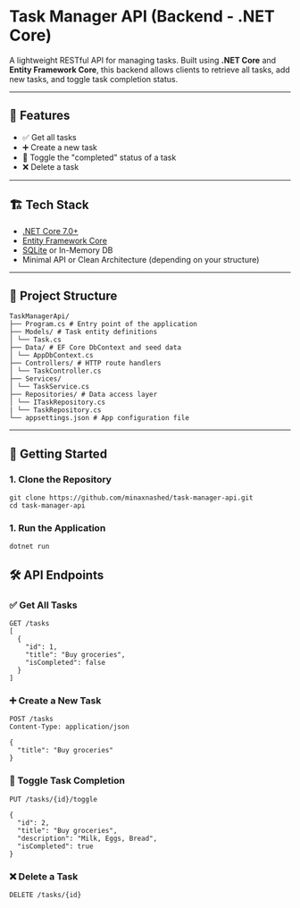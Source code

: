 # Task Manager API (Backend - .NET Core)

A lightweight RESTful API for managing tasks. Built using **.NET Core** and **Entity Framework Core**, this backend allows clients to retrieve all tasks, add new tasks, and toggle task completion status.

---

## 🔧 Features

- ✅ Get all tasks
- ➕ Create a new task
- 🔁 Toggle the "completed" status of a task
- ❌ Delete a task

---

## 🏗️ Tech Stack

- [.NET Core 7.0+](https://dotnet.microsoft.com/)
- [Entity Framework Core](https://learn.microsoft.com/en-us/ef/core/)
- [SQLite](https://www.sqlite.org/) or In-Memory DB
- Minimal API or Clean Architecture (depending on your structure)

---

## 📁 Project Structure

```
TaskManagerApi/
├── Program.cs # Entry point of the application
├── Models/ # Task entity definitions
│ └── Task.cs
├── Data/ # EF Core DbContext and seed data
│ └── AppDbContext.cs
├── Controllers/ # HTTP route handlers
│ └── TaskController.cs
├── Services/ 
│ └── TaskService.cs
├── Repositories/ # Data access layer
│ └── ITaskRepository.cs
| └── TaskRepository.cs
└── appsettings.json # App configuration file
```

---

## 🚀 Getting Started

### 1. Clone the Repository

```
git clone https://github.com/minaxnashed/task-manager-api.git
cd task-manager-api
```

### 1. Run the Application
```
dotnet run
```

## 🛠️ API Endpoints

### ✅ Get All Tasks

```
GET /tasks
[
  {
    "id": 1,
    "title": "Buy groceries",
    "isCompleted": false
  }
]
```

### ➕ Create a New Task
```
POST /tasks
Content-Type: application/json

{
  "title": "Buy groceries"
}
```

### 🔁 Toggle Task Completion
```
PUT /tasks/{id}/toggle

{
  "id": 2,
  "title": "Buy groceries",
  "description": "Milk, Eggs, Bread",
  "isCompleted": true
}
```

### ❌ Delete a Task
```
DELETE /tasks/{id}
```
